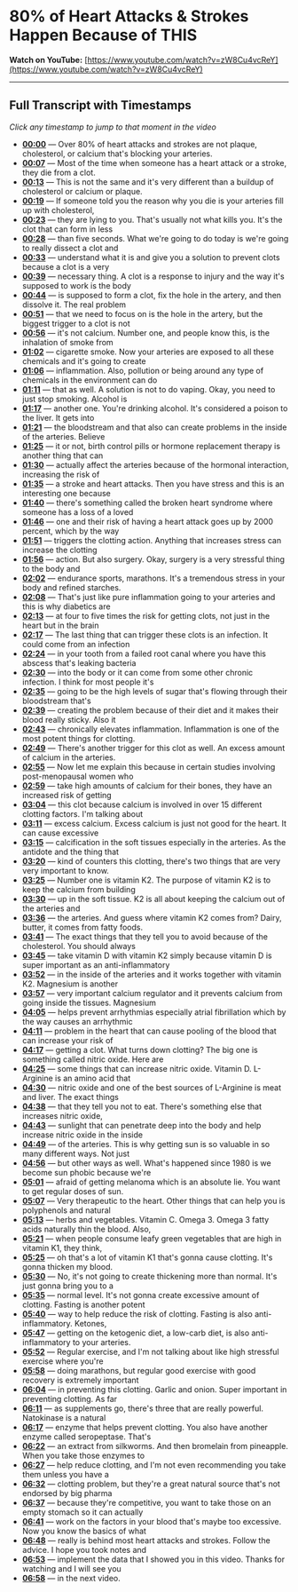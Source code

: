 # 80% of Heart Attacks & Strokes Happen Because of THIS

**Watch on YouTube:** [https://www.youtube.com/watch?v=zW8Cu4vcReY](https://www.youtube.com/watch?v=zW8Cu4vcReY)

---

## Full Transcript with Timestamps

*Click any timestamp to jump to that moment in the video*

- **[00:00](https://www.youtube.com/watch?v=zW8Cu4vcReY&t=0s)** — Over 80% of heart attacks and strokes are not plaque, cholesterol, or calcium that's blocking your arteries.
- **[00:07](https://www.youtube.com/watch?v=zW8Cu4vcReY&t=7s)** — Most of the time when someone has a heart attack or a stroke, they die from a clot.
- **[00:13](https://www.youtube.com/watch?v=zW8Cu4vcReY&t=13s)** — This is not the same and it's very different than a buildup of cholesterol or calcium or plaque.
- **[00:19](https://www.youtube.com/watch?v=zW8Cu4vcReY&t=19s)** — If someone told you the reason why you die is your arteries fill up with cholesterol,
- **[00:23](https://www.youtube.com/watch?v=zW8Cu4vcReY&t=23s)** — they are lying to you. That's usually not what kills you. It's the clot that can form in less
- **[00:28](https://www.youtube.com/watch?v=zW8Cu4vcReY&t=28s)** — than five seconds. What we're going to do today is we're going to really dissect a clot and
- **[00:33](https://www.youtube.com/watch?v=zW8Cu4vcReY&t=33s)** — understand what it is and give you a solution to prevent clots because a clot is a very
- **[00:39](https://www.youtube.com/watch?v=zW8Cu4vcReY&t=39s)** — necessary thing. A clot is a response to injury and the way it's supposed to work is the body
- **[00:44](https://www.youtube.com/watch?v=zW8Cu4vcReY&t=44s)** — is supposed to form a clot, fix the hole in the artery, and then dissolve it. The real problem
- **[00:51](https://www.youtube.com/watch?v=zW8Cu4vcReY&t=51s)** — that we need to focus on is the hole in the artery, but the biggest trigger to a clot is not
- **[00:56](https://www.youtube.com/watch?v=zW8Cu4vcReY&t=56s)** — it's not calcium. Number one, and people know this, is the inhalation of smoke from
- **[01:02](https://www.youtube.com/watch?v=zW8Cu4vcReY&t=62s)** — cigarette smoke. Now your arteries are exposed to all these chemicals and it's going to create
- **[01:06](https://www.youtube.com/watch?v=zW8Cu4vcReY&t=66s)** — inflammation. Also, pollution or being around any type of chemicals in the environment can do
- **[01:11](https://www.youtube.com/watch?v=zW8Cu4vcReY&t=71s)** — that as well. A solution is not to do vaping. Okay, you need to just stop smoking. Alcohol is
- **[01:17](https://www.youtube.com/watch?v=zW8Cu4vcReY&t=77s)** — another one. You're drinking alcohol. It's considered a poison to the liver. It gets into
- **[01:21](https://www.youtube.com/watch?v=zW8Cu4vcReY&t=81s)** — the bloodstream and that also can create problems in the inside of the arteries. Believe
- **[01:25](https://www.youtube.com/watch?v=zW8Cu4vcReY&t=85s)** — it or not, birth control pills or hormone replacement therapy is another thing that can
- **[01:30](https://www.youtube.com/watch?v=zW8Cu4vcReY&t=90s)** — actually affect the arteries because of the hormonal interaction, increasing the risk of
- **[01:35](https://www.youtube.com/watch?v=zW8Cu4vcReY&t=95s)** — a stroke and heart attacks. Then you have stress and this is an interesting one because
- **[01:40](https://www.youtube.com/watch?v=zW8Cu4vcReY&t=100s)** — there's something called the broken heart syndrome where someone has a loss of a loved
- **[01:46](https://www.youtube.com/watch?v=zW8Cu4vcReY&t=106s)** — one and their risk of having a heart attack goes up by 2000 percent, which by the way
- **[01:51](https://www.youtube.com/watch?v=zW8Cu4vcReY&t=111s)** — triggers the clotting action. Anything that increases stress can increase the clotting
- **[01:56](https://www.youtube.com/watch?v=zW8Cu4vcReY&t=116s)** — action. But also surgery. Okay, surgery is a very stressful thing to the body and
- **[02:02](https://www.youtube.com/watch?v=zW8Cu4vcReY&t=122s)** — endurance sports, marathons. It's a tremendous stress in your body and refined starches.
- **[02:08](https://www.youtube.com/watch?v=zW8Cu4vcReY&t=128s)** — That's just like pure inflammation going to your arteries and this is why diabetics are
- **[02:13](https://www.youtube.com/watch?v=zW8Cu4vcReY&t=133s)** — at four to five times the risk for getting clots, not just in the heart but in the brain
- **[02:17](https://www.youtube.com/watch?v=zW8Cu4vcReY&t=137s)** — The last thing that can trigger these clots is an infection. It could come from an infection
- **[02:24](https://www.youtube.com/watch?v=zW8Cu4vcReY&t=144s)** — in your tooth from a failed root canal where you have this abscess that's leaking bacteria
- **[02:30](https://www.youtube.com/watch?v=zW8Cu4vcReY&t=150s)** — into the body or it can come from some other chronic infection. I think for most people it's
- **[02:35](https://www.youtube.com/watch?v=zW8Cu4vcReY&t=155s)** — going to be the high levels of sugar that's flowing through their bloodstream that's
- **[02:39](https://www.youtube.com/watch?v=zW8Cu4vcReY&t=159s)** — creating the problem because of their diet and it makes their blood really sticky. Also it
- **[02:43](https://www.youtube.com/watch?v=zW8Cu4vcReY&t=163s)** — chronically elevates inflammation. Inflammation is one of the most potent things for clotting.
- **[02:49](https://www.youtube.com/watch?v=zW8Cu4vcReY&t=169s)** — There's another trigger for this clot as well. An excess amount of calcium in the arteries.
- **[02:55](https://www.youtube.com/watch?v=zW8Cu4vcReY&t=175s)** — Now let me explain this because in certain studies involving post-menopausal women who
- **[02:59](https://www.youtube.com/watch?v=zW8Cu4vcReY&t=179s)** — take high amounts of calcium for their bones, they have an increased risk of getting
- **[03:04](https://www.youtube.com/watch?v=zW8Cu4vcReY&t=184s)** — this clot because calcium is involved in over 15 different clotting factors. I'm talking about
- **[03:11](https://www.youtube.com/watch?v=zW8Cu4vcReY&t=191s)** — excess calcium. Excess calcium is just not good for the heart. It can cause excessive
- **[03:15](https://www.youtube.com/watch?v=zW8Cu4vcReY&t=195s)** — calcification in the soft tissues especially in the arteries. As the antidote and the thing that
- **[03:20](https://www.youtube.com/watch?v=zW8Cu4vcReY&t=200s)** — kind of counters this clotting, there's two things that are very very important to know.
- **[03:25](https://www.youtube.com/watch?v=zW8Cu4vcReY&t=205s)** — Number one is vitamin K2. The purpose of vitamin K2 is to keep the calcium from building
- **[03:30](https://www.youtube.com/watch?v=zW8Cu4vcReY&t=210s)** — up in the soft tissue. K2 is all about keeping the calcium out of the arteries and
- **[03:36](https://www.youtube.com/watch?v=zW8Cu4vcReY&t=216s)** — the arteries. And guess where vitamin K2 comes from? Dairy, butter, it comes from fatty foods.
- **[03:41](https://www.youtube.com/watch?v=zW8Cu4vcReY&t=221s)** — The exact things that they tell you to avoid because of the cholesterol. You should always
- **[03:45](https://www.youtube.com/watch?v=zW8Cu4vcReY&t=225s)** — take vitamin D with vitamin K2 simply because vitamin D is super important as an anti-inflammatory
- **[03:52](https://www.youtube.com/watch?v=zW8Cu4vcReY&t=232s)** — in the inside of the arteries and it works together with vitamin K2. Magnesium is another
- **[03:57](https://www.youtube.com/watch?v=zW8Cu4vcReY&t=237s)** — very important calcium regulator and it prevents calcium from going inside the tissues. Magnesium
- **[04:05](https://www.youtube.com/watch?v=zW8Cu4vcReY&t=245s)** — helps prevent arrhythmias especially atrial fibrillation which by the way causes an arrhythmic
- **[04:11](https://www.youtube.com/watch?v=zW8Cu4vcReY&t=251s)** — problem in the heart that can cause pooling of the blood that can increase your risk of
- **[04:17](https://www.youtube.com/watch?v=zW8Cu4vcReY&t=257s)** — getting a clot. What turns down clotting? The big one is something called nitric oxide. Here are
- **[04:25](https://www.youtube.com/watch?v=zW8Cu4vcReY&t=265s)** — some things that can increase nitric oxide. Vitamin D. L-Arginine is an amino acid that
- **[04:30](https://www.youtube.com/watch?v=zW8Cu4vcReY&t=270s)** — nitric oxide and one of the best sources of L-Arginine is meat and liver. The exact things
- **[04:38](https://www.youtube.com/watch?v=zW8Cu4vcReY&t=278s)** — that they tell you not to eat. There's something else that increases nitric oxide,
- **[04:43](https://www.youtube.com/watch?v=zW8Cu4vcReY&t=283s)** — sunlight that can penetrate deep into the body and help increase nitric oxide in the inside
- **[04:49](https://www.youtube.com/watch?v=zW8Cu4vcReY&t=289s)** — of the arteries. This is why getting sun is so valuable in so many different ways. Not just
- **[04:56](https://www.youtube.com/watch?v=zW8Cu4vcReY&t=296s)** — but other ways as well. What's happened since 1980 is we become sun phobic because we're
- **[05:01](https://www.youtube.com/watch?v=zW8Cu4vcReY&t=301s)** — afraid of getting melanoma which is an absolute lie. You want to get regular doses of sun.
- **[05:07](https://www.youtube.com/watch?v=zW8Cu4vcReY&t=307s)** — Very therapeutic to the heart. Other things that can help you is polyphenols and natural
- **[05:13](https://www.youtube.com/watch?v=zW8Cu4vcReY&t=313s)** — herbs and vegetables. Vitamin C. Omega 3. Omega 3 fatty acids naturally thin the blood. Also,
- **[05:21](https://www.youtube.com/watch?v=zW8Cu4vcReY&t=321s)** — when people consume leafy green vegetables that are high in vitamin K1, they think,
- **[05:25](https://www.youtube.com/watch?v=zW8Cu4vcReY&t=325s)** — oh that's a lot of vitamin K1 that's gonna cause clotting. It's gonna thicken my blood.
- **[05:30](https://www.youtube.com/watch?v=zW8Cu4vcReY&t=330s)** — No, it's not going to create thickening more than normal. It's just gonna bring you to a
- **[05:35](https://www.youtube.com/watch?v=zW8Cu4vcReY&t=335s)** — normal level. It's not gonna create excessive amount of clotting. Fasting is another potent
- **[05:40](https://www.youtube.com/watch?v=zW8Cu4vcReY&t=340s)** — way to help reduce the risk of clotting. Fasting is also anti-inflammatory. Ketones,
- **[05:47](https://www.youtube.com/watch?v=zW8Cu4vcReY&t=347s)** — getting on the ketogenic diet, a low-carb diet, is also anti-inflammatory to your arteries.
- **[05:52](https://www.youtube.com/watch?v=zW8Cu4vcReY&t=352s)** — Regular exercise, and I'm not talking about like high stressful exercise where you're
- **[05:58](https://www.youtube.com/watch?v=zW8Cu4vcReY&t=358s)** — doing marathons, but regular good exercise with good recovery is extremely important
- **[06:04](https://www.youtube.com/watch?v=zW8Cu4vcReY&t=364s)** — in preventing this clotting. Garlic and onion. Super important in preventing clotting. As far
- **[06:11](https://www.youtube.com/watch?v=zW8Cu4vcReY&t=371s)** — as supplements go, there's three that are really powerful. Natokinase is a natural
- **[06:17](https://www.youtube.com/watch?v=zW8Cu4vcReY&t=377s)** — enzyme that helps prevent clotting. You also have another enzyme called seropeptase. That's
- **[06:22](https://www.youtube.com/watch?v=zW8Cu4vcReY&t=382s)** — an extract from silkworms. And then bromelain from pineapple. When you take those enzymes to
- **[06:27](https://www.youtube.com/watch?v=zW8Cu4vcReY&t=387s)** — help reduce clotting, and I'm not even recommending you take them unless you have a
- **[06:32](https://www.youtube.com/watch?v=zW8Cu4vcReY&t=392s)** — clotting problem, but they're a great natural source that's not endorsed by big pharma
- **[06:37](https://www.youtube.com/watch?v=zW8Cu4vcReY&t=397s)** — because they're competitive, you want to take those on an empty stomach so it can actually
- **[06:41](https://www.youtube.com/watch?v=zW8Cu4vcReY&t=401s)** — work on the factors in your blood that's maybe too excessive. Now you know the basics of what
- **[06:48](https://www.youtube.com/watch?v=zW8Cu4vcReY&t=408s)** — really is behind most heart attacks and strokes. Follow the advice. I hope you took notes and
- **[06:53](https://www.youtube.com/watch?v=zW8Cu4vcReY&t=413s)** — implement the data that I showed you in this video. Thanks for watching and I will see you
- **[06:58](https://www.youtube.com/watch?v=zW8Cu4vcReY&t=418s)** — in the next video.
